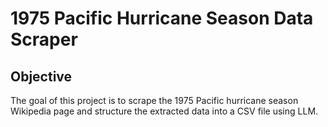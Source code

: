 # 1975 Pacific Hurricane Season Data Scraper

## Objective

The goal of this project is to scrape the 1975 Pacific hurricane season Wikipedia page and structure the extracted data into a CSV file using LLM.
